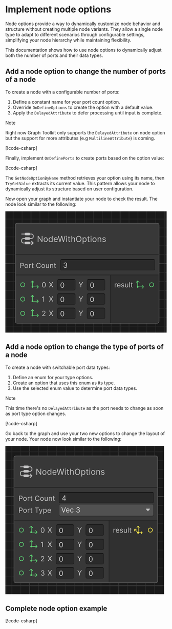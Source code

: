 # Implement node options

Node options provide a way to dynamically customize node behavior and structure without creating multiple node variants. They allow a single node type to adapt to different scenarios through configurable settings, simplifying your node hierarchy while maintaining flexibility.

This documentation shows how to use node options to dynamically adjust both the number of ports and their data types.

## Add a node option to change the number of ports of a node

To create a node with a configurable number of ports:

1. Define a constant name for your port count option.
1. Override `OnDefineOptions` to create the option with a default value.
1. Apply the `DelayedAttribute` to defer processing until input is complete.

> [!NOTE]
> Right now Graph Toolkit only supports the `DelayedAttribute` on node option but the support for more attributes (e.g `MultilineAttribute`) is coming.

[!code-csharp[](../Samples/DocCodeSamples/Editor/NodeExamples.cs#PortCountOption)]

Finally, implement `OnDefinePorts` to create ports based on the option value:

[!code-csharp[](../Samples/DocCodeSamples/Editor/NodeExamples.cs#PortCountPorts)]

The `GetNodeOptionByName` method retrieves your option using its name, then `TryGetValue` extracts its current value. This pattern allows your node to dynamically adjust its structure based on user configuration.

Now open your graph and instantiate your node to check the result. The node look similar to the following:

![Node with port count option](Images/node-port-count.png)

## Add a node option to change the type of ports of a node

To create a node with switchable port data types:

1. Define an enum for your type options.
1. Create an option that uses this enum as its type.
1. Use the selected enum value to determine port data types.

> [!NOTE]
> This time there's no `DelayedAttribute` as the port needs to change as soon as port type option changes.

[!code-csharp[](../Samples/DocCodeSamples/Editor/NodeExamples.cs#PortTypeOption)]

Go back to the graph and use your two new options to change the layout of your node. Your node now look similar to the following:

![Node with port count and port type options](Images/node-options.png)

## Complete node option example

[!code-csharp[](../Samples/DocCodeSamples/Editor/NodeExamples.cs#NodeWithOptions)]
